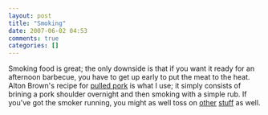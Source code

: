 ```yaml
---
layout: post
title: "Smoking"
date: 2007-06-02 04:53
comments: true
categories: []
---
```

Smoking food is great; the only downside is that if you want it ready for an afternoon barbecue, you have to get up early to put the meat to the heat.  Alton Brown's recipe for [pulled pork](http://www.foodnetwork.com/food/recipes/recipe/0,1977,FOOD_9936_23019,00.html) is what I use; it simply consists of brining a pork shoulder overnight and then smoking with a simple rub.  If you've got the smoker running, you might as well toss on [other](http://www.aolfoodblog.com/2007/05/30/smokin-cherry/) [stuff](http://www.recipegoldmine.com/smoke/smoke22.html) as well.
